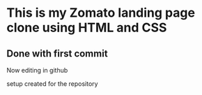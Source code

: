 # This is my Zomato landing page clone using HTML and CSS

## Done with first commit

Now editing in github

setup created for the repository